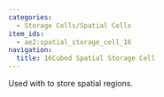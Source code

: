 ```yaml
---
categories:
  - Storage Cells/Spatial Cells
item_ids:
  - ae2:spatial_storage_cell_16
navigation:
  title: 16Cubed Spatial Storage Cell
---
```


Used with <ItemLink id="spatial_io_port"/> to
store spatial regions.

<RecipeFor id="spatial_storage_cell_16" />
